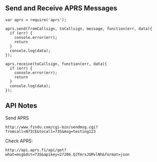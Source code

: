 Send and Receive APRS Messages
---

```
var aprs = require('aprs');

aprs.send(fromCallsign, toCallsign, message, function(err, data){
  if (err) {
    console.error(err);
    return
  }
  console.log(data);
});

aprs.receive(toCallsign, function(err, data){
  if (err) {
    console.error(err);
    return
  }
  console.log(data);
});

```

API Notes
---

Send APRS
```
http://www.findu.com/cgi-bin/sendmsg.cgi?fromcall=N7ICE&tocall=73S&msg=testing123
```

Check APRS:
```
http://api.aprs.fi/api/get?what=msg&dst=73S&apikey=27286.QJTmrxJGMvlNh&format=json
```
